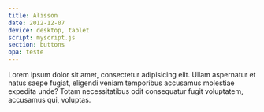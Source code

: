 ```yaml
---
title: Alisson
date: 2012-12-07
device: desktop, tablet
script: myscript.js
section: buttons
opa: teste
---
```


Lorem ipsum dolor sit amet, consectetur adipisicing elit. Ullam aspernatur et natus saepe fugiat, eligendi veniam temporibus accusamus molestiae expedita unde? Totam necessitatibus odit consequatur fugit voluptatem, accusamus qui, voluptas.
